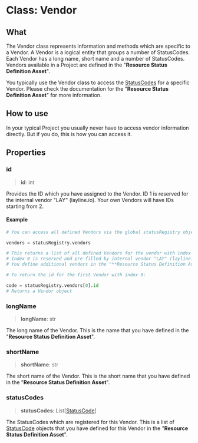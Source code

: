 # Class: Vendor

## What
The Vendor class represents information and methods which are specific to a Vendor.
A Vendor is a logical entity that groups a number of StatusCodes.
Each Vendor has a long name, short name and a number of StatusCodes.
Vendors available in a Project are defined in the "**Resource Status Definition Asset**".

You typically use the Vendor class to access the [StatusCodes](StatusCode.md) for a specific Vendor.
Please check the documentation for the "**Resource Status Definition Asset**" for more information.

## How to use
In your typical Project you usually never have to access vendor information directly.
But if you do, this is how you can access it.

## Properties

### id

> **id**: int

Provides the ID which you have assigned to the Vendor.
ID 1 is reserved for the internal vendor "LAY" (layline.io).
Your own Vendors will have IDs starting from 2.

#### Example

```python
# You can access all defined Vendors via the global statusRegistry object.

vendors = statusRegistry.vendors

# This returns a list of all defined Vendors for the vendor with index 0.
# Index 0 is reserved and pre-filled by internal vendor "LAY" (layline.io).
# You define additional vendors in the "**Resource Status Definition Asset**".

# To return the id for the first Vendor with index 0:

code = statusRegistry.vendors[0].id
# Returns a Vendor object
```

### longName

> **longName**: str

The long name of the Vendor.
This is the name that you have defined in the "**Resource Status Definition Asset**".

### shortName

> **shortName**: str

The short name of the Vendor.
This is the short name that you have defined in the "**Resource Status Definition Asset**".

### statusCodes

> **statusCodes**: List[[StatusCode](StatusCode.md)]

The StatusCodes which are registered for this Vendor.
This is a list of [StatusCode](StatusCode.md) objects that you have defined for this Vendor in the "**Resource Status Definition Asset**".
